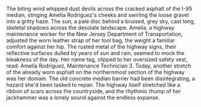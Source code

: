The biting wind whipped dust devils across the cracked asphalt of the I-95 median, stinging Amelia Rodriguez's cheeks and swirling the loose gravel into a gritty haze.  The sun, a pale disc behind a bruised, grey sky, cast long, skeletal shadows across the desolate landscape.  Amelia, a highway maintenance worker for the New Jersey Department of Transportation, adjusted the worn leather strap of her tool bag, the weight a familiar comfort against her hip.  The rusted metal of the highway signs, their reflective surfaces dulled by years of sun and rain, seemed to mock the bleakness of the day.  Her name tag, clipped to her oversized safety vest, read: Amelia Rodriguez, Maintenance Technician 3.  Today, another stretch of the already worn asphalt on the northernmost section of the highway was her domain.  The old concrete median barrier had been disintegrating, a hazard she'd been tasked to repair.  The highway itself stretched like a ribbon of scars across the countryside, and the rhythmic thump of her jackhammer was a lonely sound against the endless expanse.
